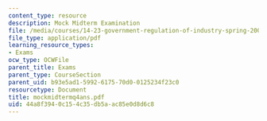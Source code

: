 ```yaml
---
content_type: resource
description: Mock Midterm Examination
file: /media/courses/14-23-government-regulation-of-industry-spring-2003/44a8f3940c154c35db5aac85e0d8d6c8_mockmidtermq4ans.pdf
file_type: application/pdf
learning_resource_types:
- Exams
ocw_type: OCWFile
parent_title: Exams
parent_type: CourseSection
parent_uid: b93e5ad1-5992-6175-70d0-0125234f23c0
resourcetype: Document
title: mockmidtermq4ans.pdf
uid: 44a8f394-0c15-4c35-db5a-ac85e0d8d6c8
---
```

